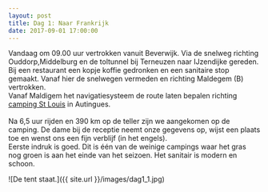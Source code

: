 ```yaml
---
layout: post
title: Dag 1: Naar Frankrijk
date: 2017-09-01 17:00:00
---
```


Vandaag om 09.00 uur vertrokken vanuit Beverwijk. Via de snelweg richting Ouddorp,Middelburg en de toltunnel bij Terneuzen naar IJzendijke gereden. Bij een restaurant een kopje koffie gedronken en een sanitaire stop gemaakt. Vanaf hier de snelwegen vermeden en richting Maldegem (B) vertrokken.<br>
Vanaf Maldigem het navigatiesysteem de route laten bepalen richting [camping St Louis](http://www.campingstlouis.com/) in Autingues.<br>  
Na 6,5 uur rijden en 390 km op de teller zijn we aangekomen op de camping. De dame bij de receptie neemt onze gegevens op, wijst een plaats toe en wenst ons een fijn verblijf (in het engels).<br>
Eerste indruk is goed. Dit is één van de weinige campings waar het gras nog groen is aan het einde van het seizoen. Het sanitair is modern en schoon.

![De tent staat.]({{ site.url }}/images/dag1_1.jpg)
